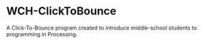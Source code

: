 WCH-ClickToBounce
=================
A Click-To-Bounce program created to introduce middle-school students to programming in Processing.
